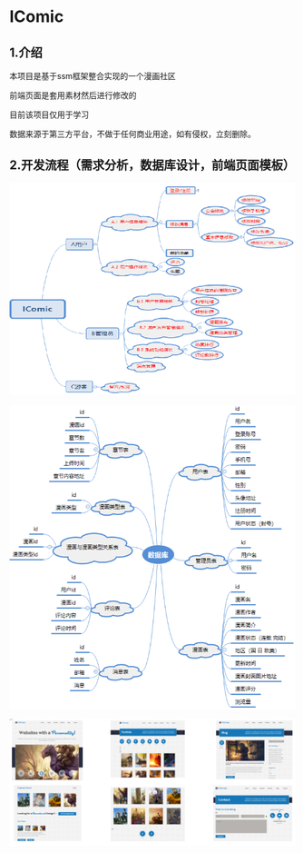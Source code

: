 # IComic

## 1.介绍

本项目是基于ssm框架整合实现的一个漫画社区

前端页面是套用素材然后进行修改的 

目前该项目仅用于学习 

数据来源于第三方平台，不做于任何商业用途，如有侵权，立刻删除。

## 2.开发流程（需求分析，数据库设计，前端页面模板）
![github](https://github.com/JeromerZWD/img1/blob/master/img/11.png "需求分析") 

![github](https://github.com/JeromerZWD/img1/blob/master/img/22.png "数据库设计") 

![github](https://github.com/JeromerZWD/img1/blob/master/img/33.png "前端页面模板") 
